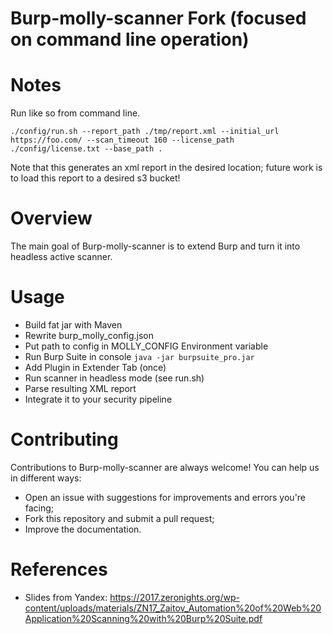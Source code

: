 # Burp-molly-scanner Fork (focused on command line operation)

# Notes

Run like so from command line.

    ./config/run.sh --report_path ./tmp/report.xml --initial_url https://foo.com/ --scan_timeout 160 --license_path ./config/license.txt --base_path .

Note that this generates an xml report in the desired location; future work is to load this report to a desired s3 bucket!

# Overview
The main goal of Burp-molly-scanner is to extend Burp and turn it into headless active scanner.

# Usage
* Build fat jar with Maven
* Rewrite burp_molly_config.json
* Put path to config in MOLLY_CONFIG Environment variable
* Run Burp Suite in console `java -jar burpsuite_pro.jar`
* Add Plugin in Extender Tab (once)
* Run scanner in headless mode (see run.sh)
* Parse resulting XML report
* Integrate it to your security pipeline

# Contributing
Contributions to Burp-molly-scanner are always welcome! You can help us in different ways:
  * Open an issue with suggestions for improvements and errors you're facing;
  * Fork this repository and submit a pull request;
  * Improve the documentation.

# References
* Slides from Yandex: https://2017.zeronights.org/wp-content/uploads/materials/ZN17_Zaitov_Automation%20of%20Web%20Application%20Scanning%20with%20Burp%20Suite.pdf
